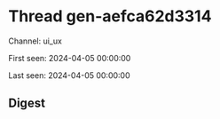 # Thread gen-aefca62d3314
Channel: ui_ux

First seen: 2024-04-05 00:00:00

Last seen: 2024-04-05 00:00:00

## Digest


